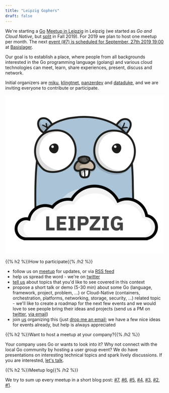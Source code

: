 ```yaml
---
title: "Leipzig Gophers"
draft: false
---
```


We're starting a [Go](https://golang.org/) [Meetup in
Leipzig](https://www.meetup.com/Leipzig-Golang/) in Leipzig (we
started as *Go and Cloud Native*, but
[split](https://golangleipzig.space/posts/go-cloud-native-split/) in Fall
2019). For 2019 we plan to host one meetup per month. The next [event (#7) is
scheduled for September, 27th 2019
19:00](https://www.meetup.com/Leipzig-Golang/events/264425468/) at
[Basislager](https://www.basislager.co/).

Our goal is to establish a place, where people from all backgrounds interested
in the Go programming language (golang) and various cloud technologies can meet, learn,
share experiences, present, discuss and network.

Initial organizers are [miku](https://github.com/miku/),
[klingtnet](https://github.com/klingtnet),
[panzerdev](https://github.com/panzerdev) and
[dataduke](https://github.com/dataduke), and we are inviting everyone to
contribute or participate.

<img class="half" src="logo.svg" alt="Depiction of a Leipzig Cloud Gopher">

{{% h2 %}}How to participate{{% /h2 %}}

* follow us on [meetup](https://www.meetup.com/Leipzig-Golang) for updates, or via [RSS feed](https://golangleipzig.space/posts/index.xml)
* help us spread the word - we're on [twitter](https://twitter.com/golang_leipzig)
* [tell us](https://www.meetup.com/Leipzig-Golang/#discussions) about topics that you'd like to see covered in this context
* propose a short talk or demo (5-30 min) about some Go (language, framework,
  project, problem, ...) or Cloud-Native (containers, orchestration, platforms,
networking, storage, security, ...) related topic - we'll like to create a
roadmap for the next few events and we would love to see people bring their
ideas and projects (send us a PM on [twitter](https://twitter.com/golang_leipzig), [via email](mailto:martin.czygan@gmail.com))
* join
  [us](https://www.meetup.com/Leipzig-Golang/members/?op=leaders)
organizing this (just [drop me an email](mailto:martin.czygan@gmail.com); we
have a few nice ideas for events already, but help is always appreciated

{{% h2 %}}Want to host a meetup at your company?{{% /h2 %}}

Your company uses Go or wants to look into it? Why not connect with the local
Go community by hosting a user group event? We do have presentations on
interesting technical topics and spark lively discussions. If you are
interested, [let's talk](mailto:martin.czygan@gmail.com).

{{% h2 %}}Meetup log{{% /h2 %}}

We try to sum up every meetup in a short blog post:
[#7](https://golangleipzig.space/posts/meetup-7-wrapup/),
[#6](https://golangleipzig.space/posts/meetup-6-wrapup/),
[#5](https://golangleipzig.space/posts/meetup-5-wrapup/),
[#4](https://golangleipzig.space/posts/meetup-4-wrapup/),
[#3](https://golangleipzig.space/posts/meetup-3-wrapup/),
[#2](https://golangleipzig.space/posts/second-meetup-wrapup/),
[#1](https://golangleipzig.space/posts/meetup-launched/).
